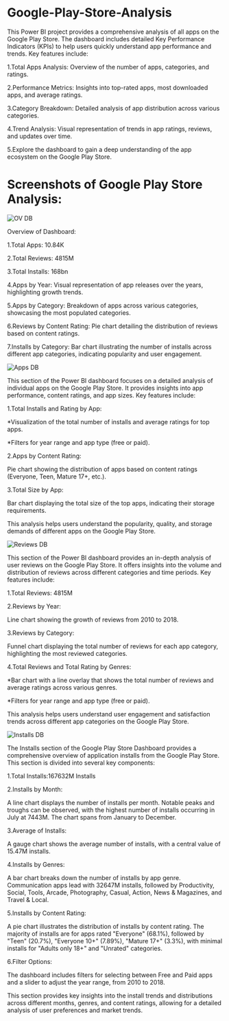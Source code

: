 # Google-Play-Store-Analysis
This Power BI project provides a comprehensive analysis of all apps on the Google Play Store. The dashboard includes detailed Key Performance Indicators (KPIs) to help users quickly understand app performance and trends.
Key features include:

1.Total Apps Analysis: Overview of the number of apps, categories, and ratings.

2.Performance Metrics: Insights into top-rated apps, most downloaded apps, and average ratings.

3.Category Breakdown: Detailed analysis of app distribution across various categories.

4.Trend Analysis: Visual representation of trends in app ratings, reviews, and updates over time.

5.Explore the dashboard to gain a deep understanding of the app ecosystem on the Google Play Store.

# Screenshots of Google Play Store Analysis:


![OV DB](https://github.com/user-attachments/assets/b7944335-a054-4029-b666-d8c77323224e)




Overview of Dashboard:

1.Total Apps: 10.84K

2.Total Reviews: 4815M

3.Total Installs: 168bn

4.Apps by Year: Visual representation of app releases over the years, highlighting growth trends.

5.Apps by Category: Breakdown of apps across various categories, showcasing the most populated categories.

6.Reviews by Content Rating: Pie chart detailing the distribution of reviews based on content ratings.

7.Installs by Category: Bar chart illustrating the number of installs across different app categories, indicating popularity and user engagement.


![Apps DB](https://github.com/user-attachments/assets/18de02e8-ca79-4a99-88ec-988111d11ee4)




This section of the Power BI dashboard focuses on a detailed analysis of individual apps on the Google Play Store. It provides insights into app performance, content ratings, and app sizes. Key features include:


1.Total Installs and Rating by App:

*Visualization of the total number of installs and average ratings for top apps.

*Filters for year range and app type (free or paid).

2.Apps by Content Rating:

Pie chart showing the distribution of apps based on content ratings (Everyone, Teen, Mature 17+, etc.).

3.Total Size by App:

Bar chart displaying the total size of the top apps, indicating their storage requirements.

This analysis helps users understand the popularity, quality, and storage demands of different apps on the Google Play Store.



![Reviews DB](https://github.com/user-attachments/assets/db91ce97-f110-40d2-801d-f0ee1faa07c7)





This section of the Power BI dashboard provides an in-depth analysis of user reviews on the Google Play Store. It offers insights into the volume and distribution of reviews across different categories and time periods. Key features include:



1.Total Reviews: 4815M

2.Reviews by Year:

Line chart showing the growth of reviews from 2010 to 2018.

3.Reviews by Category:

Funnel chart displaying the total number of reviews for each app category, highlighting the most reviewed categories.

4.Total Reviews and Total Rating by Genres:

*Bar chart with a line overlay that shows the total number of reviews and average ratings across various genres.

*Filters for year range and app type (free or paid).

This analysis helps users understand user engagement and satisfaction trends across different app categories on the Google Play Store.


![Installs DB](https://github.com/user-attachments/assets/1b6c5301-1782-4500-9d8c-7715d30bb3d7)






The Installs section of the Google Play Store Dashboard provides a comprehensive overview of application installs from the Google Play Store. This section is divided into several key components:

1.Total Installs:167632M Installs


2.Installs by Month:

A line chart displays the number of installs per month. Notable peaks and troughs can be observed, with the highest number of installs occurring in July at 7443M. The chart spans from January to December.

3.Average of Installs:

A gauge chart shows the average number of installs, with a central value of 15.47M installs.

4.Installs by Genres:

A bar chart breaks down the number of installs by app genre. Communication apps lead with 32647M installs, followed by Productivity, Social, Tools, Arcade, Photography, Casual, Action, News & Magazines, and Travel & Local.

5.Installs by Content Rating:

A pie chart illustrates the distribution of installs by content rating. The majority of installs are for apps rated "Everyone" (68.1%), followed by "Teen" (20.7%), "Everyone 10+" (7.89%), "Mature 17+" (3.3%), with minimal installs for "Adults only 18+" and "Unrated" categories.

6.Filter Options:

The dashboard includes filters for selecting between Free and Paid apps and a slider to adjust the year range, from 2010 to 2018.

This section provides key insights into the install trends and distributions across different months, genres, and content ratings, allowing for a detailed analysis of user preferences and market trends.
